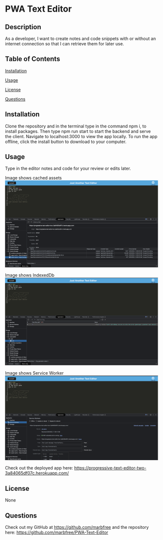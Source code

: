 # PWA Text Editor 

## Description 
  As a developer, I want to create notes and code snippets with or without an internet connection so that I can retrieve them for later use.

## Table of Contents
[Installation](#installation) 

[Usage](#usage)

[License](#license)

[Questions](#questions)

## Installation 
  Clone the repository and in the terminal type in the command npm i, to install packages.  Then type npm run start to start the backend and serve the client.  Navigate to localhost:3000 to view the app locally.  To run the app offline, click the install button to download to your computer.

## Usage 
  Type in the editor notes and code for your review or edits later.  

Image shows cached assets
![alt text](./client/src/images/cached%20assets.png)

Image shows IndexedDb
![alt text](./client/src/images/lndexeddb.png)

Image shows Service Worker
![alt text](./client/src/images/ServiceWorker.png)

  Check out the deployed app here:
  https://progressive-text-editor-two-3a84065df07c.herokuapp.com/

## License
  None
  
## Questions
Check out my GitHub at https://github.com/marbfree 
and the repository here:
https://github.com/marbfree/PWA-Text-Editor
